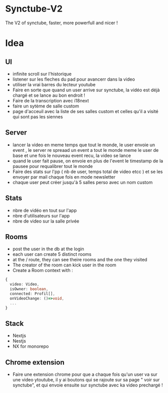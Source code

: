 # Synctube-V2

The V2 of synctube, faster, more powerfull and nicer !

# Idea

## UI

- infinite scroll sur l'historique
- listener sur les fleches du pad pour avancerr dans la video
- utiliser la vrai barres du lecteur youtube
- Faire en sorte que quand un user arrive sur synctube, la vidéo est déjà chargé et se lance au bon endroit !
- Faire de la transcription avec i18next
- faire un sytème de salle custom
- page d'acceuil avec la liste de ses salles custom et celles qu'il a visité qui sont pas les siennes


## Server

- lancer la video en meme temps que tout le monde, le user envoie un event , le server re spreaad un event a tout le monde meme le user de base et une fois le nouveau event recu, la video se lance
- quand le user fait pause, on envoie en plus de l'event le timestamp de la pausee pour requalibrer tout le monde
- Faire des stats sur l'pp ( nb de user, temps total de video etcc ) et se les envoyer par mail chaque fois en mode newsletter
- chaque user peut créer jusqu'à 5 salles perso avec un nom custom

## Stats

- nbre de vidéo en tout sur l'app
- nbre d'utilisateurs sur l'app
- nbre de video sur la salle privée

## Rooms

- post the user in the db at the login 
- each user can create 5 distinct rooms
- at the  / route, they can see theire rooms and the one they visited
- The creator of the room can kick user in the room
- Create a Room context with : 

```ts
{
  video: Video,
  isOwner: boolean,
  connected: Profil[],
  onVideoChange: ()=>void,
  ...
}
```


## Stack

- Nextjs
- Nestjs
- NX for monorepo

## Chrome extension

- Faire une extension chrome pour que a chaque fois qu'un user va sur une video ytoutube, il y ai boutons qui se rajoute sur sa page " voir sur synctube", et qui envoie ensuite sur synctube avec ka video prechargé !
